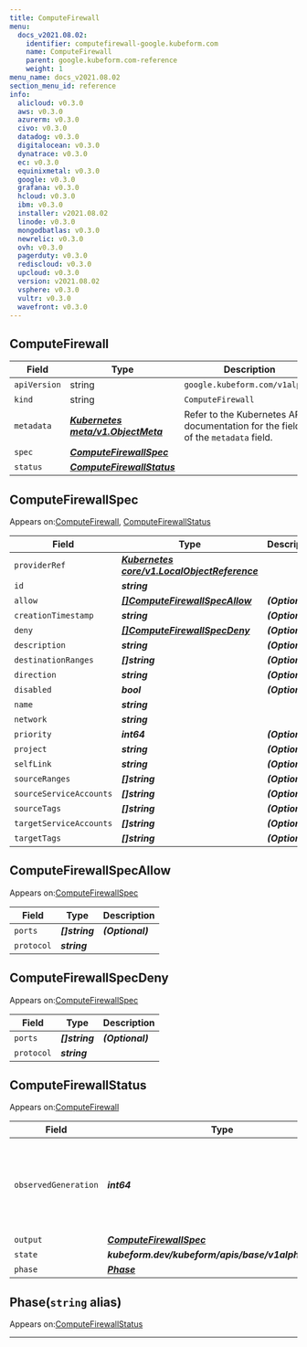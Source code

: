 ```yaml
---
title: ComputeFirewall
menu:
  docs_v2021.08.02:
    identifier: computefirewall-google.kubeform.com
    name: ComputeFirewall
    parent: google.kubeform.com-reference
    weight: 1
menu_name: docs_v2021.08.02
section_menu_id: reference
info:
  alicloud: v0.3.0
  aws: v0.3.0
  azurerm: v0.3.0
  civo: v0.3.0
  datadog: v0.3.0
  digitalocean: v0.3.0
  dynatrace: v0.3.0
  ec: v0.3.0
  equinixmetal: v0.3.0
  google: v0.3.0
  grafana: v0.3.0
  hcloud: v0.3.0
  ibm: v0.3.0
  installer: v2021.08.02
  linode: v0.3.0
  mongodbatlas: v0.3.0
  newrelic: v0.3.0
  ovh: v0.3.0
  pagerduty: v0.3.0
  rediscloud: v0.3.0
  upcloud: v0.3.0
  version: v2021.08.02
  vsphere: v0.3.0
  vultr: v0.3.0
  wavefront: v0.3.0
---
```


## ComputeFirewall
| Field | Type | Description |
| ------ | ----- | ----------- |
| `apiVersion` | string | `google.kubeform.com/v1alpha1` |
|    `kind` | string | `ComputeFirewall` |
| `metadata` | ***[Kubernetes meta/v1.ObjectMeta](https://v1-18.docs.kubernetes.io/docs/reference/generated/kubernetes-api/v1.18/#objectmeta-v1-meta)***|Refer to the Kubernetes API documentation for the fields of the `metadata` field.|
| `spec` | ***[ComputeFirewallSpec](#computefirewallspec)***||
| `status` | ***[ComputeFirewallStatus](#computefirewallstatus)***||
## ComputeFirewallSpec

Appears on:[ComputeFirewall](#computefirewall), [ComputeFirewallStatus](#computefirewallstatus)

| Field | Type | Description |
| ------ | ----- | ----------- |
| `providerRef` | ***[Kubernetes core/v1.LocalObjectReference](https://v1-18.docs.kubernetes.io/docs/reference/generated/kubernetes-api/v1.18/#localobjectreference-v1-core)***||
| `id` | ***string***||
| `allow` | ***[[]ComputeFirewallSpecAllow](#computefirewallspecallow)***| ***(Optional)*** |
| `creationTimestamp` | ***string***| ***(Optional)*** |
| `deny` | ***[[]ComputeFirewallSpecDeny](#computefirewallspecdeny)***| ***(Optional)*** |
| `description` | ***string***| ***(Optional)*** |
| `destinationRanges` | ***[]string***| ***(Optional)*** |
| `direction` | ***string***| ***(Optional)*** |
| `disabled` | ***bool***| ***(Optional)*** |
| `name` | ***string***||
| `network` | ***string***||
| `priority` | ***int64***| ***(Optional)*** |
| `project` | ***string***| ***(Optional)*** |
| `selfLink` | ***string***| ***(Optional)*** |
| `sourceRanges` | ***[]string***| ***(Optional)*** |
| `sourceServiceAccounts` | ***[]string***| ***(Optional)*** |
| `sourceTags` | ***[]string***| ***(Optional)*** |
| `targetServiceAccounts` | ***[]string***| ***(Optional)*** |
| `targetTags` | ***[]string***| ***(Optional)*** |
## ComputeFirewallSpecAllow

Appears on:[ComputeFirewallSpec](#computefirewallspec)

| Field | Type | Description |
| ------ | ----- | ----------- |
| `ports` | ***[]string***| ***(Optional)*** |
| `protocol` | ***string***||
## ComputeFirewallSpecDeny

Appears on:[ComputeFirewallSpec](#computefirewallspec)

| Field | Type | Description |
| ------ | ----- | ----------- |
| `ports` | ***[]string***| ***(Optional)*** |
| `protocol` | ***string***||
## ComputeFirewallStatus

Appears on:[ComputeFirewall](#computefirewall)

| Field | Type | Description |
| ------ | ----- | ----------- |
| `observedGeneration` | ***int64***| ***(Optional)*** Resource generation, which is updated on mutation by the API Server.|
| `output` | ***[ComputeFirewallSpec](#computefirewallspec)***| ***(Optional)*** |
| `state` | ***kubeform.dev/kubeform/apis/base/v1alpha1.State***| ***(Optional)*** |
| `phase` | ***[Phase](#phase)***| ***(Optional)*** |
## Phase(`string` alias)

Appears on:[ComputeFirewallStatus](#computefirewallstatus)

---
